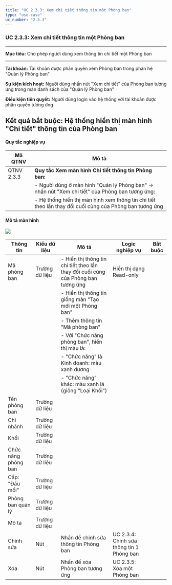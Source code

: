 ```yaml
---
title: "UC 2.3.3: Xem chi tiết thông tin một Phòng ban"
type: "use-case"
uc_number: "2.3.3"
---
```


### UC 2.3.3: Xem chi tiết thông tin một Phòng ban

  ------------------------------------------------------------------------------------------------------------------------------------
  **Mục tiêu:**               Cho phép người dùng xem thông tin chi tiết một Phòng ban
  --------------------------- --------------------------------------------------------------------------------------------------------
  **Tài khoản:**              Tài khoản được phân quyền xem Phòng ban trong phân hệ "Quản lý Phòng ban"

  **Sự kiện kích hoạt:**      Người dùng nhấn nút "Xem chi tiết" của Phòng ban tương ứng trong màn danh sách của "Quản lý Phòng ban"

  **Điều kiện tiên quyết:**   Người dùng login vào hệ thống với tài khoản được phân quyền tương ứng

  **Kết quả bắt buộc:**       Hệ thống hiển thị màn hình "Chi tiết" thông tin của Phòng ban
  ------------------------------------------------------------------------------------------------------------------------------------

#### Quy tắc nghiệp vụ

| **Mã QTNV** | **Mô tả** |
| --- | --- |
| QTNV 2.3.3 | **Quy tắc Xem màn hình Chi tiết thông tin Phòng ban:** |
|  | - Người dùng ở màn hình "Quản lý Phòng ban" -\> nhấn nút "Xem chi tiết" của Phòng ban tương ứng: |
|  | - Hệ thống hiển thị màn hình xem thông tin chi tiết theo lần thay đổi cuối cùng của Phòng ban tương ứng |

#### Mô tả màn hình

![](media/image14.png)

| **Thông tin** | **Kiểu dữ liệu** | **Mô tả** | **Logic nghiệp vụ** | **Bắt buộc** |
| --- | --- | --- | --- | --- |
| Mã phòng ban | Trường dữ liệu | \- Hiển thị thông tin chi tiết theo lần thay đổi cuối cùng của Phòng ban tương ứng | Hiển thị dạng Read-only |  |
|  |  | \- Hiển thị thông tin giống màn "Tạo mới một Phòng ban" |  |  |
|  |  | - Thêm thông tin "Mã phòng ban" |  |  |
|  |  | \- Với "Chức năng phòng ban", hiển thị màu là: |  |  |
|  |  | - "Chức năng" là Kinh doanh: màu xanh dương |  |  |
|  |  | - "Chức năng" khác: màu xanh lá (giống "Loại Khối") |  |  |
| Tên phòng ban | Trường dữ liệu |  |  |  |
| Chi nhánh | Trường dữ liệu |  |  |  |
| Khối | Trường dữ liệu |  |  |  |
| Chức năng phòng ban | Trường dữ liệu |  |  |  |
| Cấp: "Đầu mối" | Trường dữ liệu |  |  |  |
| Phòng ban quản lý | Trường dữ liệu |  |  |  |
| Mô tả | Trường dữ liệu |  |  |  |
| Chỉnh sửa | Nút | Nhấn để chỉnh sửa thông tin Phòng ban | UC 2.3.4: Chỉnh sửa thông tin 1 Phòng ban |  |
| Xóa | Nút | Nhấn để xóa Phòng ban tương ứng | UC 2.3.5: Xóa một Phòng ban |  |
